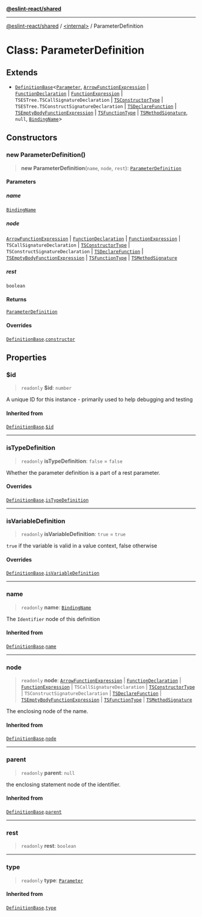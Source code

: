 [**@eslint-react/shared**](../../README.md)

***

[@eslint-react/shared](../../README.md) / [\<internal\>](../README.md) / ParameterDefinition

# Class: ParameterDefinition

## Extends

- [`DefinitionBase`](DefinitionBase.md)\<[`Parameter`](../README.md#parameter), [`ArrowFunctionExpression`](../interfaces/ArrowFunctionExpression.md) \| [`FunctionDeclaration`](../type-aliases/FunctionDeclaration.md) \| [`FunctionExpression`](../interfaces/FunctionExpression.md) \| `TSESTree.TSCallSignatureDeclaration` \| [`TSConstructorType`](../interfaces/TSConstructorType.md) \| `TSESTree.TSConstructSignatureDeclaration` \| [`TSDeclareFunction`](../type-aliases/TSDeclareFunction.md) \| [`TSEmptyBodyFunctionExpression`](../interfaces/TSEmptyBodyFunctionExpression.md) \| [`TSFunctionType`](../interfaces/TSFunctionType.md) \| [`TSMethodSignature`](../type-aliases/TSMethodSignature.md), `null`, [`BindingName`](../type-aliases/BindingName.md)\>

## Constructors

### new ParameterDefinition()

> **new ParameterDefinition**(`name`, `node`, `rest`): [`ParameterDefinition`](ParameterDefinition.md)

#### Parameters

##### name

[`BindingName`](../type-aliases/BindingName.md)

##### node

[`ArrowFunctionExpression`](../interfaces/ArrowFunctionExpression.md) | [`FunctionDeclaration`](../type-aliases/FunctionDeclaration.md) | [`FunctionExpression`](../interfaces/FunctionExpression.md) | `TSCallSignatureDeclaration` | [`TSConstructorType`](../interfaces/TSConstructorType.md) | `TSConstructSignatureDeclaration` | [`TSDeclareFunction`](../type-aliases/TSDeclareFunction.md) | [`TSEmptyBodyFunctionExpression`](../interfaces/TSEmptyBodyFunctionExpression.md) | [`TSFunctionType`](../interfaces/TSFunctionType.md) | [`TSMethodSignature`](../type-aliases/TSMethodSignature.md)

##### rest

`boolean`

#### Returns

[`ParameterDefinition`](ParameterDefinition.md)

#### Overrides

[`DefinitionBase`](DefinitionBase.md).[`constructor`](DefinitionBase.md#constructors)

## Properties

### $id

> `readonly` **$id**: `number`

A unique ID for this instance - primarily used to help debugging and testing

#### Inherited from

[`DefinitionBase`](DefinitionBase.md).[`$id`](DefinitionBase.md#$id)

***

### isTypeDefinition

> `readonly` **isTypeDefinition**: `false` = `false`

Whether the parameter definition is a part of a rest parameter.

#### Overrides

[`DefinitionBase`](DefinitionBase.md).[`isTypeDefinition`](DefinitionBase.md#istypedefinition)

***

### isVariableDefinition

> `readonly` **isVariableDefinition**: `true` = `true`

`true` if the variable is valid in a value context, false otherwise

#### Overrides

[`DefinitionBase`](DefinitionBase.md).[`isVariableDefinition`](DefinitionBase.md#isvariabledefinition)

***

### name

> `readonly` **name**: [`BindingName`](../type-aliases/BindingName.md)

The `Identifier` node of this definition

#### Inherited from

[`DefinitionBase`](DefinitionBase.md).[`name`](DefinitionBase.md#name-1)

***

### node

> `readonly` **node**: [`ArrowFunctionExpression`](../interfaces/ArrowFunctionExpression.md) \| [`FunctionDeclaration`](../type-aliases/FunctionDeclaration.md) \| [`FunctionExpression`](../interfaces/FunctionExpression.md) \| `TSCallSignatureDeclaration` \| [`TSConstructorType`](../interfaces/TSConstructorType.md) \| `TSConstructSignatureDeclaration` \| [`TSDeclareFunction`](../type-aliases/TSDeclareFunction.md) \| [`TSEmptyBodyFunctionExpression`](../interfaces/TSEmptyBodyFunctionExpression.md) \| [`TSFunctionType`](../interfaces/TSFunctionType.md) \| [`TSMethodSignature`](../type-aliases/TSMethodSignature.md)

The enclosing node of the name.

#### Inherited from

[`DefinitionBase`](DefinitionBase.md).[`node`](DefinitionBase.md#node-1)

***

### parent

> `readonly` **parent**: `null`

the enclosing statement node of the identifier.

#### Inherited from

[`DefinitionBase`](DefinitionBase.md).[`parent`](DefinitionBase.md#parent-1)

***

### rest

> `readonly` **rest**: `boolean`

***

### type

> `readonly` **type**: [`Parameter`](../README.md#parameter)

#### Inherited from

[`DefinitionBase`](DefinitionBase.md).[`type`](DefinitionBase.md#type-1)
